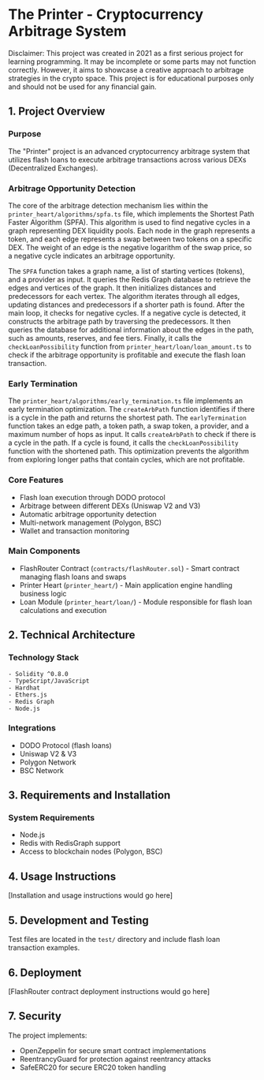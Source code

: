 # The Printer - Cryptocurrency Arbitrage System

Disclaimer:
This project was created in 2021 as a first serious project for learning programming. It may be incomplete or some parts may not function correctly. However, it aims to showcase a creative approach to arbitrage strategies in the crypto space. This project is for educational purposes only and should not be used for any financial gain.

## 1. Project Overview

### Purpose

The "Printer" project is an advanced cryptocurrency arbitrage system that utilizes flash loans to execute arbitrage transactions across various DEXs (Decentralized Exchanges).

### Arbitrage Opportunity Detection

The core of the arbitrage detection mechanism lies within the `printer_heart/algorithms/spfa.ts` file, which implements the Shortest Path Faster Algorithm (SPFA). This algorithm is used to find negative cycles in a graph representing DEX liquidity pools. Each node in the graph represents a token, and each edge represents a swap between two tokens on a specific DEX. The weight of an edge is the negative logarithm of the swap price, so a negative cycle indicates an arbitrage opportunity.

The `SPFA` function takes a graph name, a list of starting vertices (tokens), and a provider as input. It queries the Redis Graph database to retrieve the edges and vertices of the graph. It then initializes distances and predecessors for each vertex. The algorithm iterates through all edges, updating distances and predecessors if a shorter path is found. After the main loop, it checks for negative cycles. If a negative cycle is detected, it constructs the arbitrage path by traversing the predecessors. It then queries the database for additional information about the edges in the path, such as amounts, reserves, and fee tiers. Finally, it calls the `checkLoanPossibility` function from `printer_heart/loan/loan_amount.ts` to check if the arbitrage opportunity is profitable and execute the flash loan transaction.

### Early Termination

The `printer_heart/algorithms/early_termination.ts` file implements an early termination optimization. The `createArbPath` function identifies if there is a cycle in the path and returns the shortest path. The `earlyTermination` function takes an edge path, a token path, a swap token, a provider, and a maximum number of hops as input. It calls `createArbPath` to check if there is a cycle in the path. If a cycle is found, it calls the `checkLoanPossibility` function with the shortened path. This optimization prevents the algorithm from exploring longer paths that contain cycles, which are not profitable.

### Core Features

- Flash loan execution through DODO protocol
- Arbitrage between different DEXs (Uniswap V2 and V3)
- Automatic arbitrage opportunity detection
- Multi-network management (Polygon, BSC)
- Wallet and transaction monitoring

### Main Components

- FlashRouter Contract (`contracts/flashRouter.sol`) - Smart contract managing flash loans and swaps
- Printer Heart (`printer_heart/`) - Main application engine handling business logic
- Loan Module (`printer_heart/loan/`) - Module responsible for flash loan calculations and execution

## 2. Technical Architecture

### Technology Stack

```text
- Solidity ^0.8.0
- TypeScript/JavaScript
- Hardhat
- Ethers.js
- Redis Graph
- Node.js
```

### Integrations

- DODO Protocol (flash loans)
- Uniswap V2 & V3
- Polygon Network
- BSC Network

## 3. Requirements and Installation

### System Requirements

- Node.js
- Redis with RedisGraph support
- Access to blockchain nodes (Polygon, BSC)

## 4. Usage Instructions

[Installation and usage instructions would go here]

## 5. Development and Testing

Test files are located in the `test/` directory and include flash loan transaction examples.

## 6. Deployment

[FlashRouter contract deployment instructions would go here]

## 7. Security

The project implements:

- OpenZeppelin for secure smart contract implementations
- ReentrancyGuard for protection against reentrancy attacks
- SafeERC20 for secure ERC20 token handling
